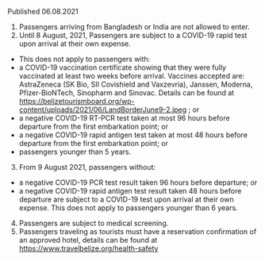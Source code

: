 Published 06.08.2021
1. Passengers arriving from Bangladesh or India are not allowed to enter.
2. Until 8 August, 2021, Passengers are subject to a COVID-19 rapid test upon arrival at their own expense.
- This does not apply to passengers with:
- a COVID-19 vaccination certificate showing that they were fully vaccinated at least two weeks before arrival. Vaccines accepted are: AstraZeneca (SK Bio, SII Covishield and Vaxzevria), Janssen, Moderna, Pfizer-BioNTech, Sinopharm and Sinovac. Details can be found at <a href="https://belizetourismboard.org/wp-content/uploads/2021/06/LandBorderJune9-2.jpeg">https://belizetourismboard.org/wp-content/uploads/2021/06/LandBorderJune9-2.jpeg</a> ; or
- a negative COVID-19 RT-PCR test taken at most 96 hours before departure from the first embarkation point; or
- a negative COVID-19 rapid antigen test taken at most 48 hours before departure from the first embarkation point; or
- passengers younger than 5 years.
3. From 9 August 2021, passengers without:
- a negative COVID-19 PCR test result taken 96 hours before departure; or
- a negative COVID-19 rapid antigen test result taken 48 hours before departure are subject to a COVID-19 test upon arrival at their own expense.
This does not apply to passengers younger than 6 years.
4. Passengers are subject to medical screening.
5. Passengers traveling as tourists must have a reservation confirmation of an approved hotel, details can be found at <a href="https://www.travelbelize.org/health-safety">https://www.travelbelize.org/health-safety</a> 

